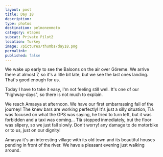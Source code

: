 ```yaml
---
layout: post
title: Day 18
description: 
type: photos
destination: pelmonenmoto
category: etapes
subcat: Private Pilot2
location: Turkey
image: /pictures/thumbs/day18.png
permalink: 
published: false 
---
```


We wake up early to see the Baloons on the air over Göreme. We arrive there at almost 7, so it's a litle bit late, but we see the last ones landing. That's good enough for us. 

Today I have to take it easy, I'm not feeling still well. It's one of our "highway-days", so there is not much to explain. 

We reach Amasya at afternoon. We have our first embarrassing fall of the journey! The knew bars are working perfectly! It's just a silly situation, Tià was focused on what the GPS was saying, he tried to turn left, but it was forbidden and a taxi was coming... Tià stopped inmediately, but the floor was slipery, so we just fall slowly. Don't worry! any damage to de motorbike or to us, just on our dignity!

Amasya it's an interesting village with its old town and its beautiful houses pending in front of the river. We have a pleasant evening just walking around.